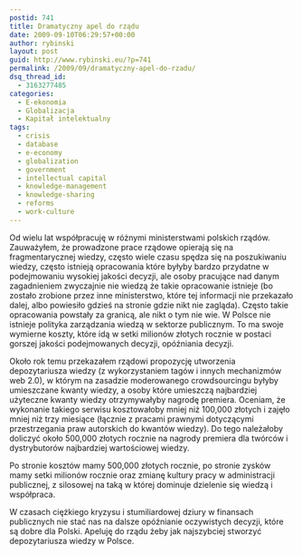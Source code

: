 ```yaml
---
postid: 741
title: Dramatyczny apel do rządu
date: 2009-09-10T06:29:57+00:00
author: rybinski
layout: post
guid: http://www.rybinski.eu/?p=741
permalink: /2009/09/dramatyczny-apel-do-rzadu/
dsq_thread_id:
  - 3163277485
categories:
  - E-ekonomia
  - Globalizacja
  - Kapitał intelektualny
tags:
  - crisis
  - database
  - e-economy
  - globalization
  - government
  - intellectual capital
  - knowledge-management
  - knowledge-sharing
  - reforms
  - work-culture
---
```

Od wielu lat współpracuję w różnymi ministerstwami polskich rządów. Zauważyłem, że prowadzone prace rządowe opierają się na fragmentarycznej wiedzy, często wiele czasu spędza się na poszukiwaniu wiedzy, często istnieją opracowania które byłyby bardzo przydatne w podejmowaniu wysokiej jakości decyzji, ale osoby pracujące nad danym zagadnieniem zwyczajnie nie wiedzą że takie opracowanie istnieje (bo zostało zrobione przez inne ministerstwo, które tej informacji nie przekazało dalej, albo powiesiło gdzieś na stronie gdzie nikt nie zagląda). Często takie opracowania powstały za granicą, ale nikt o tym nie wie. W Polsce nie istnieje polityka zarządzania wiedzą w sektorze publicznym. To ma swoje wymierne koszty, które idą w setki milionów złotych rocznie w postaci gorszej jakości podejmowanych decyzji, opóźniania decyzji.

Około rok temu przekazałem rządowi propozycję utworzenia depozytariusza wiedzy (z wykorzystaniem tagów i innych mechanizmów web 2.0), w którym na zasadzie moderowanego crowdsourcingu byłyby umieszczane kwanty wiedzy, a osoby które umieszczą najbardziej użyteczne kwanty wiedzy otrzymywałyby nagrodę premiera. Oceniam, że wykonanie takiego serwisu kosztowałoby mniej niż 100,000 złotych i zajęło mniej niż trzy miesiące (łącznie z pracami prawnymi dotyczącymi przestrzegania praw autorskich do kwantów wiedzy). Do tego należałoby doliczyć około 500,000 złotych rocznie na nagrody premiera dla twórców i dystrybutorów najbardziej wartościowej wiedzy. 

Po stronie kosztów mamy 500,000 złotych rocznie, po stronie zysków mamy setki milionów rocznie oraz zmianę kultury pracy w administracji publicznej, z silosowej na taką w której dominuje dzielenie się wiedzą i współpraca.

W czasach ciężkiego kryzysu i stumiliardowej dziury w finansach publicznych nie stać nas na dalsze opóźnianie oczywistych decyzji, które są dobre dla Polski. Apeluję do rządu żeby jak najszybciej stworzyć depozytariusza wiedzy w Polsce.
